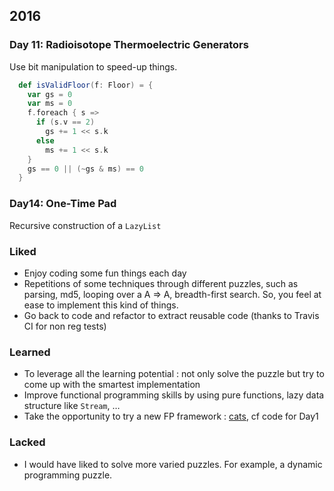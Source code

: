 ## 2016

### Day 11: Radioisotope Thermoelectric Generators

Use bit manipulation to speed-up things.

```scala
  def isValidFloor(f: Floor) = {
    var gs = 0
    var ms = 0
    f.foreach { s =>
      if (s.v == 2)
        gs += 1 << s.k
      else
        ms += 1 << s.k
    }
    gs == 0 || (~gs & ms) == 0
  }
```

### Day14: One-Time Pad

Recursive construction of a `LazyList`

### Liked

- Enjoy coding some fun things each day
- Repetitions of some techniques through different puzzles, such as parsing, md5, looping over a A => A, breadth-first search.
  So, you feel at ease to implement this kind of things.
- Go back to code and refactor to extract reusable code (thanks to Travis CI for non reg tests)

### Learned

- To leverage all the learning potential : not only solve the puzzle but try to come up with the smartest implementation
- Improve functional programming skills by using pure functions, lazy data structure like `Stream`, …
- Take the opportunity to try a new FP framework : [cats](http://typelevel.org/cats/), cf code for Day1

### Lacked

- I would have liked to solve more varied puzzles. For example, a dynamic programming puzzle.
